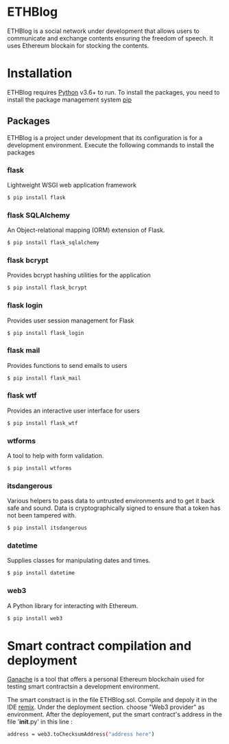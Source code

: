 # ETHBlog

ETHBlog is a social network under development that allows users to communicate and exchange contents ensuring the freedom of speech. It uses Ethereum blockain for stocking the contents.

# Installation 

ETHBlog requires [Python](https://www.python.org/downloads/) v3.6+ to run. To install the packages, you need to install the package management system [pip](https://pip.pypa.io/en/stable/installing/)

## Packages
ETHBlog is a project under development that its configuration is for a development environment. 
Execute the following commands to install the packages

### flask

Lightweight WSGI web application framework
```sh
$ pip install flask
```
### flask SQLAlchemy

An Object-relational mapping (ORM) extension of Flask.
```sh
$ pip install flask_sqlalchemy
```
### flask bcrypt

Provides bcrypt hashing utilities for the application
```sh
$ pip install flask_bcrypt
```
### flask login

Provides user session management for Flask
```sh
$ pip install flask_login
```
### flask mail

Provides functions to send emails to users
```sh
$ pip install flask_mail
```
### flask wtf

Provides an interactive user interface for users
```sh
$ pip install flask_wtf
```
### wtforms

A tool to help with form validation.
```sh
$ pip install wtforms
```
### itsdangerous

Various helpers to pass data to untrusted environments and to get it back safe and sound. Data is cryptographically signed to ensure that a token has not been tampered with.
```sh
$ pip install itsdangerous
```
### datetime

Supplies classes for manipulating dates and times.
```sh
$ pip install datetime
```
### web3

A Python library for interacting with Ethereum.
```sh
$ pip install web3
```

# Smart contract compilation and deployment 
[Ganache](https://www.trufflesuite.com/ganache) is a tool that offers a personal Ethereum blockchain used for testing smart contractsin a development environment.

The smart constract is in the file ETHBlog.sol. Compile and depoly it in the IDE [remix](https://remix.ethereum.org/). Under the deployment section. choose "Web3 provider" as environment. After the deployement, put the smart contract's address in the file '__init__.py' in this line :
```sh
address = web3.toChecksumAddress("address here")
```
